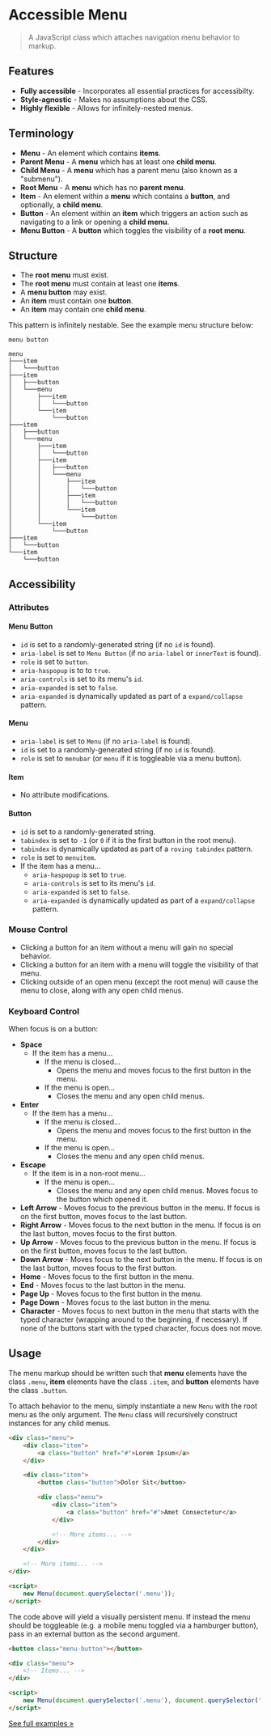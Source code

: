 # Accessible Menu

> A JavaScript class which attaches navigation menu behavior to markup.

## Features

- **Fully accessible** - Incorporates all essential practices for accessibilty.
- **Style-agnostic** - Makes no assumptions about the CSS.
- **Highly flexible** - Allows for infinitely-nested menus.

## Terminology

- **Menu** - An element which contains **items**.
- **Parent Menu** - A **menu** which has at least one **child menu**.
- **Child Menu** - A **menu** which has a parent menu (also known as a "submenu").
- **Root Menu** - A **menu** which has no **parent menu**.
- **Item** - An element within a **menu** which contains a **button**, and optionally, a **child menu**.
- **Button** - An element within an **item** which triggers an action such as navigating to a link or opening a **child menu**.
- **Menu Button** - A **button** which toggles the visibility of a **root menu**.

## Structure

- The **root menu** must exist.
- The **root menu** must contain at least one **items**.
- A **menu button** may exist.
- An **item** must contain one **button**.
- An **item** may contain one **child menu**.

This pattern is infinitely nestable. See the example menu structure below:

```
menu button

menu
├───item
│   └───button
├───item
│   ├───button
│   └───menu
│       ├───item
│       │   └───button
│       └───item
│           └───button
├───item
│   ├───button
│   └───menu
│       ├───item
│       │   └───button
│       ├───item
│       │   ├───button
│       │   └───menu
│       │       ├───item
│       │       │   └───button
│       │       ├───item
│       │       │   └───button
│       │       └───item
│       │           └───button
│       └───item
│           └───button
├───item
│   └───button
└───item
    └───button
```

## Accessibility

### Attributes

#### Menu Button

- `id` is set to a randomly-generated string (if no `id` is found).
- `aria-label` is set to `Menu Button` (if no `aria-label` or `innerText` is found).
- `role` is set to `button`.
- `aria-haspopup` is to to `true`.
- `aria-controls` is set to its menu's `id`.
- `aria-expanded` is set to `false`.
- `aria-expanded` is dynamically updated as part of a `expand/collapse` pattern.

#### Menu

- `aria-label` is set to `Menu` (if no `aria-label` is found).
- `id` is set to a randomly-generated string (if no `id` is found).
- `role` is set to `menubar` (or `menu` if it is toggleable via a menu button).

#### Item

- No attribute modifications.

#### Button

- `id` is set to a randomly-generated string.
- `tabindex` is set to `-1` (or `0` if it is the first button in the root menu).
- `tabindex` is dynamically updated as part of a `roving tabindex` pattern.
- `role` is set to `menuitem`.
- If the item has a menu...
	- `aria-haspopup` is set to `true`.
	- `aria-controls` is set to its menu's `id`.
	- `aria-expanded` is set to `false`.
	- `aria-expanded` is dynamically updated as part of a `expand/collapse` pattern.

### Mouse Control

- Clicking a button for an item without a menu will gain no special behavior.
- Clicking a button for an item with a menu will toggle the visibility of that menu.
- Clicking outside of an open menu (except the root menu) will cause the menu to close, along with any open child menus.

### Keyboard Control

When focus is on a button:

- **Space**
	- If the item has a menu...
		- If the menu is closed...
			- Opens the menu and moves focus to the first button in the menu.
		- If the menu is open...
			- Closes the menu and any open child menus.
- **Enter**
	- If the item has a menu...
		- If the menu is closed...
			- Opens the menu and moves focus to the first button in the menu.
		- If the menu is open...
			- Closes the menu and any open child menus.
- **Escape**
	- If the item is in a non-root menu...
		- If the menu is open...
			- Closes the menu and any open child menus. Moves focus to the button which opened it.
- **Left Arrow** - Moves focus to the previous button in the menu. If focus is on the first button, moves focus to the last button.
- **Right Arrow** - Moves focus to the next button in the menu. If focus is on the last button, moves focus to the first button.
- **Up Arrow** - Moves focus to the previous button in the menu. If focus is on the first button, moves focus to the last button.
- **Down Arrow** - Moves focus to the next button in the menu. If focus is on the last button, moves focus to the first button.
- **Home** - Moves focus to the first button in the menu.
- **End** - Moves focus to the last button in the menu.
- **Page Up** - Moves focus to the first button in the menu.
- **Page Down** - Moves focus to the last button in the menu.
- **Character** - Moves focus to next button in the menu that starts with the typed character (wrapping around to the beginning, if necessary). If none of the buttons start with the typed character, focus does not move.

## Usage

The menu markup should be written such that **menu** elements have the class `.menu`, **item** elements have the class `.item`, and **button** elements have the class `.button`.

To attach behavior to the menu, simply instantiate a new `Menu` with the root menu as the only argument. The `Menu` class will recursively construct instances for any child menus.

``` html
<div class="menu">
	<div class="item">
		<a class="button" href="#">Lorem Ipsum</a>
	</div>

	<div class="item">
		<button class="button">Dolor Sit</button>

		<div class="menu">
			<div class="item">
				<a class="button" href="#">Amet Consectetur</a>
			</div>

			<!-- More items... -->
		</div>
	</div>

	<!-- More items... -->
</div>

<script>
	new Menu(document.querySelector('.menu'));
</script>
```

The code above will yield a visually persistent menu. If instead the menu should be toggleable (e.g. a mobile menu toggled via a hamburger button), pass in an external button as the second argument.

``` html
<button class="menu-button"></button>

<div class="menu">
	<!-- Items... -->
</div>

<script>
	new Menu(document.querySelector('.menu'), document.querySelector('.menu-button'));
</script>
```

[See full examples &raquo;](./examples)
